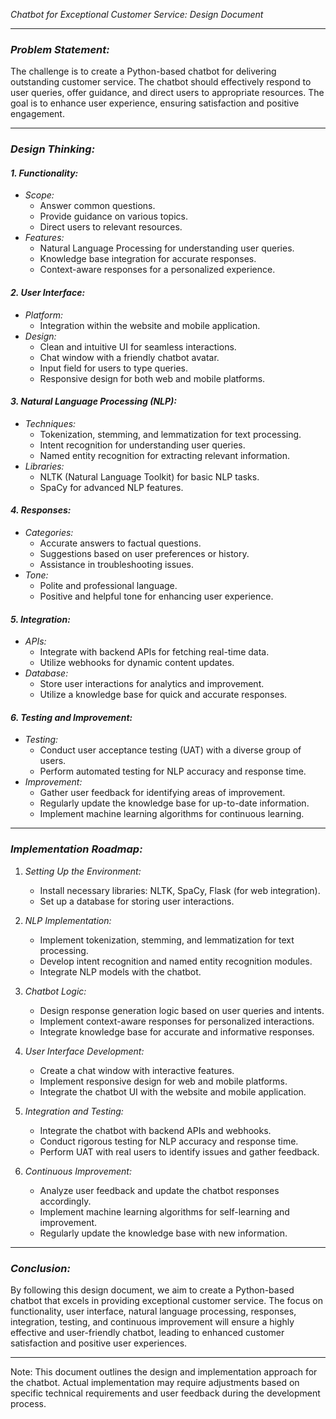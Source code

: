 *Chatbot for Exceptional Customer Service: Design Document*

---

### *Problem Statement:*

The challenge is to create a Python-based chatbot for delivering outstanding customer service. The chatbot should effectively respond to user queries, offer guidance, and direct users to appropriate resources. The goal is to enhance user experience, ensuring satisfaction and positive engagement.

---

### *Design Thinking:*

#### *1. Functionality:*
   - *Scope:*
     - Answer common questions.
     - Provide guidance on various topics.
     - Direct users to relevant resources.
   - *Features:*
     - Natural Language Processing for understanding user queries.
     - Knowledge base integration for accurate responses.
     - Context-aware responses for a personalized experience.

#### *2. User Interface:*
   - *Platform:*
     - Integration within the website and mobile application.
   - *Design:*
     - Clean and intuitive UI for seamless interactions.
     - Chat window with a friendly chatbot avatar.
     - Input field for users to type queries.
     - Responsive design for both web and mobile platforms.

#### *3. Natural Language Processing (NLP):*
   - *Techniques:*
     - Tokenization, stemming, and lemmatization for text processing.
     - Intent recognition for understanding user queries.
     - Named entity recognition for extracting relevant information.
   - *Libraries:*
     - NLTK (Natural Language Toolkit) for basic NLP tasks.
     - SpaCy for advanced NLP features.

#### *4. Responses:*
   - *Categories:*
     - Accurate answers to factual questions.
     - Suggestions based on user preferences or history.
     - Assistance in troubleshooting issues.
   - *Tone:*
     - Polite and professional language.
     - Positive and helpful tone for enhancing user experience.
  
#### *5. Integration:*
   - *APIs:*
     - Integrate with backend APIs for fetching real-time data.
     - Utilize webhooks for dynamic content updates.
   - *Database:*
     - Store user interactions for analytics and improvement.
     - Utilize a knowledge base for quick and accurate responses.
  
#### *6. Testing and Improvement:*
   - *Testing:*
     - Conduct user acceptance testing (UAT) with a diverse group of users.
     - Perform automated testing for NLP accuracy and response time.
   - *Improvement:*
     - Gather user feedback for identifying areas of improvement.
     - Regularly update the knowledge base for up-to-date information.
     - Implement machine learning algorithms for continuous learning.

---

### *Implementation Roadmap:*

1. *Setting Up the Environment:*
   - Install necessary libraries: NLTK, SpaCy, Flask (for web integration).
   - Set up a database for storing user interactions.

2. *NLP Implementation:*
   - Implement tokenization, stemming, and lemmatization for text processing.
   - Develop intent recognition and named entity recognition modules.
   - Integrate NLP models with the chatbot.

3. *Chatbot Logic:*
   - Design response generation logic based on user queries and intents.
   - Implement context-aware responses for personalized interactions.
   - Integrate knowledge base for accurate and informative responses.

4. *User Interface Development:*
   - Create a chat window with interactive features.
   - Implement responsive design for web and mobile platforms.
   - Integrate the chatbot UI with the website and mobile application.

5. *Integration and Testing:*
   - Integrate the chatbot with backend APIs and webhooks.
   - Conduct rigorous testing for NLP accuracy and response time.
   - Perform UAT with real users to identify issues and gather feedback.

6. *Continuous Improvement:*
   - Analyze user feedback and update the chatbot responses accordingly.
   - Implement machine learning algorithms for self-learning and improvement.
   - Regularly update the knowledge base with new information.

---

### *Conclusion:*

By following this design document, we aim to create a Python-based chatbot that excels in providing exceptional customer service. The focus on functionality, user interface, natural language processing, responses, integration, testing, and continuous improvement will ensure a highly effective and user-friendly chatbot, leading to enhanced customer satisfaction and positive user experiences.

--- 

Note: This document outlines the design and implementation approach for the chatbot. Actual implementation may require adjustments based on specific technical requirements and user feedback during the development process.

